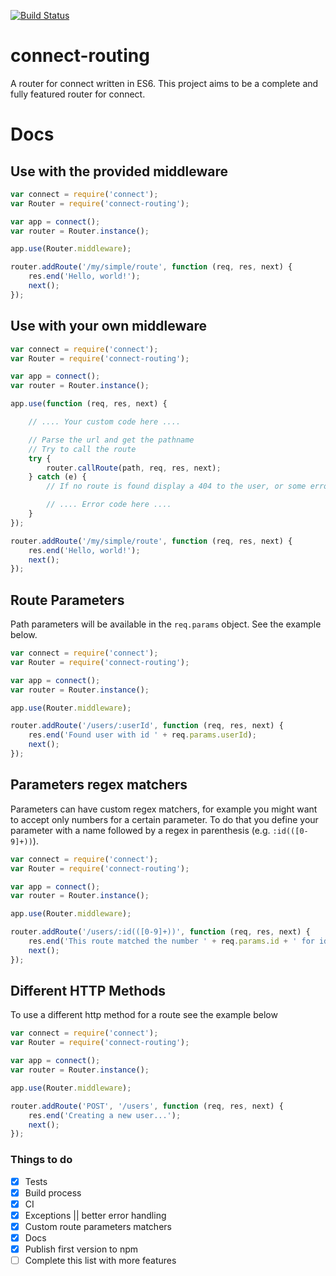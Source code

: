 [![Build Status](https://travis-ci.org/eduardn/connect-routing.svg?branch=master)](https://travis-ci.org/eduardn/connect-routing)

# connect-routing
A router for connect written in ES6. This project aims to be a complete and fully featured router for connect.

# Docs
## Use with the provided middleware

```JavaScript
var connect = require('connect');
var Router = require('connect-routing');

var app = connect();
var router = Router.instance();

app.use(Router.middleware);

router.addRoute('/my/simple/route', function (req, res, next) {
    res.end('Hello, world!');
    next();
});
```

## Use with your own middleware

```JavaScript
var connect = require('connect');
var Router = require('connect-routing');

var app = connect();
var router = Router.instance();

app.use(function (req, res, next) {

    // .... Your custom code here ....

    // Parse the url and get the pathname
    // Try to call the route
    try {
        router.callRoute(path, req, res, next);
    } catch (e) {
        // If no route is found display a 404 to the user, or some error

        // .... Error code here ....
    }
});

router.addRoute('/my/simple/route', function (req, res, next) {
    res.end('Hello, world!');
    next();
});
```

## Route Parameters
Path parameters will be available in the ```req.params``` object. See the example below.

```JavaScript
var connect = require('connect');
var Router = require('connect-routing');

var app = connect();
var router = Router.instance();

app.use(Router.middleware);

router.addRoute('/users/:userId', function (req, res, next) {
    res.end('Found user with id ' + req.params.userId);
    next();
});
```

## Parameters regex matchers
Parameters can have custom regex matchers, for example you might want to accept
only numbers for a certain parameter. To do that you define your parameter with
a name followed by a regex in parenthesis (e.g. ```:id(([0-9]+))```).

```JavaScript
var connect = require('connect');
var Router = require('connect-routing');

var app = connect();
var router = Router.instance();

app.use(Router.middleware);

router.addRoute('/users/:id(([0-9]+))', function (req, res, next) {
    res.end('This route matched the number ' + req.params.id + ' for id parameter');
    next();
});
```

## Different HTTP Methods
To use a different http method for a route see the example below

```JavaScript
var connect = require('connect');
var Router = require('connect-routing');

var app = connect();
var router = Router.instance();

app.use(Router.middleware);

router.addRoute('POST', '/users', function (req, res, next) {
    res.end('Creating a new user...');
    next();
});
```

### Things to do
- [x] Tests
- [x]  Build process
- [x] CI
- [x] Exceptions || better error handling
- [x] Custom route parameters matchers
- [x] Docs
- [x] Publish first version to npm
- [ ] Complete this list with more features
